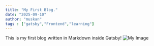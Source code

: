 ```yaml
---
title: "My First Blog."
date: "2025-09-10"
author: "muskan"
tags : ["gatsby","Frontend","learning"]
---
```

This is my first blog written in Markdown inside Gatsby!
![My Image](/images/my-photo.png)



